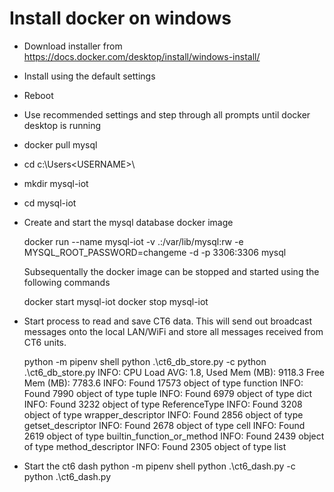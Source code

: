 # Install docker on windows

- Download installer from https://docs.docker.com/desktop/install/windows-install/
- Install using the default settings
- Reboot 
- Use recommended settings and step through all prompts until docker desktop is running
- docker pull mysql
- cd c:\Users\<USERNAME>\
- mkdir mysql-iot
- cd mysql-iot
- Create and start the mysql database docker image
  
  docker run --name mysql-iot -v .:/var/lib/mysql:rw -e MYSQL_ROOT_PASSWORD=changeme -d -p 3306:3306 mysql
  
  Subsequentally the docker image can be stopped and started using the following commands
  
  docker start mysql-iot
  docker stop mysql-iot
  
- Start process to read and save CT6 data. This will send out broadcast messages onto the local LAN/WiFi
  and store all messages received from CT6 units.
  
  python -m pipenv shell
  python .\ct6_db_store.py -c
  python .\ct6_db_store.py
INFO:  CPU Load AVG: 1.8, Used Mem (MB): 9118.3 Free Mem (MB): 7783.6
INFO:  Found 17573    object of type function
INFO:  Found 7990     object of type tuple
INFO:  Found 6979     object of type dict
INFO:  Found 3232     object of type ReferenceType
INFO:  Found 3208     object of type wrapper_descriptor
INFO:  Found 2856     object of type getset_descriptor
INFO:  Found 2678     object of type cell
INFO:  Found 2619     object of type builtin_function_or_method
INFO:  Found 2439     object of type method_descriptor
INFO:  Found 2305     object of type list

- Start the ct6 dash
  python -m pipenv shell
  python .\ct6_dash.py -c
  python .\ct6_dash.py

